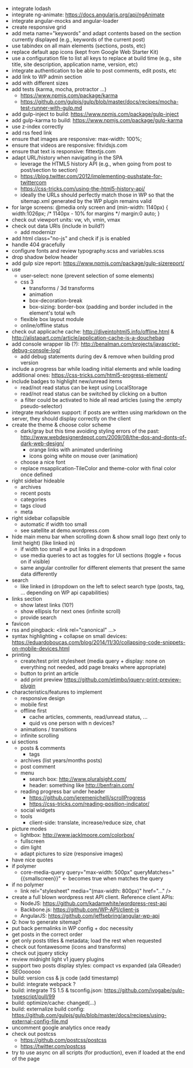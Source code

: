 * integrate lodash
* integrate ng-animate: https://docs.angularjs.org/api/ngAnimate
* integrate angular-mocks and angular-loader
* create responsive grid
* add meta name="keywords" and adapt contents based on the section currently displayed (e.g., keywords of the current post)
* use tabindex on all main elements (sections, posts, etc)
* replace default app icons (kept from Google Web Starter Kit)
* use a configuration file to list all keys to replace at build time (e.g., site title, site description, application name, version, etc)
* integrate authentication to be able to post comments, edit posts, etc
* add link to WP admin section
* add <link rel="apple-touch-icon" sizes="57x57" href="/apple-touch-icon-57x57.png"> with different sizes
* add tests (karma, mocha, protractor ...)
  * https://www.npmjs.com/package/karma
  * https://github.com/gulpjs/gulp/blob/master/docs/recipes/mocha-test-runner-with-gulp.md
* add gulp-inject to build: https://www.npmjs.com/package/gulp-inject
* add gulp-karma to build: https://www.npmjs.com/package/gulp-karma
* use z-index correctly
* add rss feed link <link rel="alternate" type="application/rss+xml" title="..." href="...">
* ensure that images are responsive: max-width: 100%;
* ensure that videos are responsive: fitvidsjs.com
* ensure that text is responsive: fittextjs.com
* adapt URL/history when navigating in the SPA
  * leverage the HTML5 history API (e.g., when going from post to post/section to section)
  * https://blog.twitter.com/2012/implementing-pushstate-for-twittercom
  * https://css-tricks.com/using-the-html5-history-api/
  * ideally the URLs should perfectly match those in WP so that the sitemap.xml generated by the WP plugin remains valid
* for large screens: @media only screen and (min-width: 1140px) {
	width:1026px; /* 1140px - 10% for margins */
    margin:0 auto;
  }
* check out viewport units: vw, vh, vmin, vmax
* check out data URIs (include in build?)
  * add modernizr
* add html class="no-js" and check if js is enabled
* handle 404 gracefully
* configure fonts and review typography.scss and variables.scss
* drop shadow below header
* add gulp size report: https://www.npmjs.com/package/gulp-sizereport/
* use
  * user-select: none (prevent selection of some elements)
  * css 3
    * transforms / 3d transforms
    * animation
    * box-decoration-break
	* box-sizing: border-box (padding and border included in the element's total w/h
  * flexible box layout module
  * online/offline status
* check out applicache cache: http://diveintohtml5.info/offline.html & http://alistapart.com/article/application-cache-is-a-douchebag
* add console wrapper lib (?): http://benalman.com/projects/javascript-debug-console-log/
  * add debug statements during dev & remove when building prod version
* include a progress bar while loading initial elements and while loading additional ones: https://css-tricks.com/html5-progress-element/
* include badges to highlight new/unread items
  * read/not read status can be kept using LocalStorage
  * read/not read status can be switched by clicking on a button
  * a filter could be activated to hide all read articles (using the :empty pseudo-selector)
* integrate markdown support: if posts are written using markdown on the server, they should display correctly on the client
* create the theme & choose color scheme
  * dark/gray but this time avoiding styling errors of the past: http://www.webdesignerdepot.com/2009/08/the-dos-and-donts-of-dark-web-design/
    * orange links with animated underlining
	* icons going white on mouse over (animation)
  * choose a nice font
  * replace msapplication-TileColor and theme-color with final color once defined
* right sidebar hideable
  * archives
  * recent posts
  * categories
  * tags cloud
  * meta
* right sidebar collapsible
  * automatic if width too small
  * see satellite at demo.wordpress.com
* hide main menu bar when scrolling down & show small logo (text only to limit height) (like linked in)
  * if width too small => put links in a dropdown
  * use media queries to act as toggles for UI sections (toggle + focus on if visible)
  * same angular controller for different elements that present the same data differently
* search
  * like linked in (dropdown on the left to select search type (posts, tag, ... depending on WP api capabilities)
* links section
  * show latest links (10?)
  * show ellipsis for next ones (infinite scroll)
  * provide search
* favicon
* rss and pingback: <link rel="canonical" ...>
* syntax highlighting + collapse on small devices: https://eduardoboucas.com/blog/2014/11/30/collapsing-code-snippets-on-mobile-devices.html
* printing
  * create/test print stylesheet (media query + display: none on everything not needed, add page breaks where appropriate)
  * button to print an article
  * add print preview https://github.com/etimbo/jquery-print-preview-plugin
* characteristics/features to implement
  * responsive design
  * mobile first
  * offline first
    * cache articles, comments, read/unread status, ...
	* quid vs one person with n devices?
  * animations / transitions
  * infinite scrolling
* ui sections
  * posts & comments
    * tags
  * archives (list years/months posts)
  * post comment
  * menu
    * search box: http://www.pluralsight.com/
	* header: something like http://benfrain.com/
  * reading progress bar under header
	* https://github.com/jeremenichelli/scrollProgress
	* https://css-tricks.com/reading-position-indicator/
  * social widgets
  * tools
    * client-side: translate, increase/reduce size, chat
* picture modes
  * lightbox: http://www.jacklmoore.com/colorbox/
  * fullscreen
  * dim light
  * adapt pictures to size (responsive images)
* have nice quotes
* if polymer
  * core-media-query query="max-width: 500px" queryMatches="{{smallscreen}}" <- becomes true when matches the query
* if no polymer
  * link rel="stylesheet" media="(max-width: 800px)" href="..." />
* create a full blown wordpress rest API client. Reference client APIs:
  * NodeJS: https://github.com/kadamwhite/wordpress-rest-api
  * Backbone.js: https://github.com/WP-API/client-js
  * AngularJS: https://github.com/jeffsebring/angular-wp-api
* Q: how to generate sitemap?
* put back permalinks in WP config + doc necessity
* get posts in the correct order
* get only posts titles & metadata; load the rest when requested
* check out fontawesome (icons and transforms)
* check out jquery sticky
* review midnight light v1 jquery plugins
* support two posts display styles: compact vs expanded (ala GReader)
* SEOoooooo
* build: version css & js code (add timestamp)
* build: integrate webpack ?
* build: integrate TS 1.5 & tsconfig.json: https://github.com/ivogabe/gulp-typescript/pull/99
* build: optimize/cache: changed(...)
* build: externalize build config: https://github.com/gulpjs/gulp/blob/master/docs/recipes/using-external-config-file.md
* uncomment google analytics once ready
* check out postcss
  * https://github.com/postcss/postcss
  * https://twitter.com/postcss
* try to use async on all scripts (for production), even if loaded at the end of the page